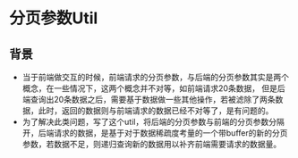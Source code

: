 # 分页参数Util
## 背景
* 当于前端做交互的时候，前端请求的分页参数，与后端的分页参数其实是两个概念，在一些情况下，这两个概念并不对等，如前端请求20条数据，
但是后端查询出20条数据之后，需要基于数据做一些其他操作，若被滤除了两条数据，此时，返回的数据则与前端请求的数据已经不对等了，是有问题的。
* 为了解决此类问题，写了这个util，将后端的分页参数与前端的分页参数分隔开，后端请求的数据，是基于对于数据稀疏度考量的一个带buffer的新的分页参数，若数据不足，则递归查询新的数据用以补齐前端需要请求的数据量。

 